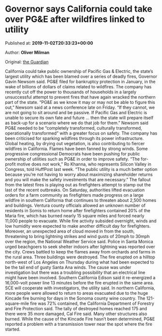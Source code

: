 
# Governor says California could take over PG&E after wildfires linked to utility

Published at: **2019-11-02T20:33:23+00:00**

Author: **Oliver Milman**

Original: [the Guardian](https://www.theguardian.com/world/2019/nov/02/southern-california-wildfires-maria-winds-ventura-county)

California could take public ownership of Pacific Gas & Electric, the state’s largest utility which has been blamed over a series of deadly fires, Governor Gavin Newsom said.
PG&E filed for bankruptcy protection in January, in the wake of billions of dollars of claims related to wildfires. The company has recently cut off the power to thousands of households in a largely unsuccessful attempt to prevent fires that have again wracked the northern part of the state.
“PG&E as we know it may or may not be able to figure this out,” Newsom said at a news conference late on Friday. “If they cannot, we are not going to sit around and be passive. If Pacific Gas and Electric is unable to secure its own fate and future ... then the state will prepare itself as back-up for a scenario where we do that job for them.”
Newsom said PG&E needed to be “completely transformed, culturally transformed, operationally transformed” with a greater focus on safety. The company has been criticised for sparking wildfires through its power infrastructure. Global heating, by drying out vegetation, is also contributing to fiercer wildfires in California. Flames have been fanned by strong winds.
Some progressive congressional Democrats have been pushing for public ownership of utilities such as PG&E in order to improve safety.
“The for-profit motive does not work,” Ro Khanna, who represents Silicon Valley in Congress, told HuffPost last week. “The public utility is a much better option because you’re not having to worry about maximizing shareholder returns and you will make the safety investments that are necessary.”
The fallout from the latest fires is playing out as firefighters attempt to stamp out the last of the recent outbreaks.
On Saturday, authorities lifted evacuation orders for a farm community as firefighters made progress on a large wildfire in southern California that continues to threaten about 2,500 homes and buildings.
Ventura county officials allowed an unknown number of residents in Somis to return home after firefighters contained 20% of the Maria fire, which has burned nearly 15 square miles and forced nearly 11,000 people to evacuate.
While fire activity subsided overnight, winds and low humidity were expected to make another difficult day for firefighters. Moreover, an unexpected area of cloud moved in from the south, threatening to bring lightning strikes and wind gusts of 20mph to 30mph over the region, the National Weather Service said.
Police in Santa Monica urged beachgoers to seek shelter indoors after lightning was reported over the city.
Crews battled to keep the flames away from orchards and farms in the rural area. Three buildings were destroyed.
The fire erupted on a hilltop north-west of Los Angeles on Thursday during what had been expected to be the tail end of gusty Santa Ana winds. The cause was under investigation but there was a troubling possibility that an electrical line might have been involved.
Southern California Edison said it re-energized a 16,000-volt power line 13 minutes before the fire erupted in the same area. SCE will cooperate with investigators, the utility said.
In northern California, more people were allowed to return to areas evacuated due to the huge Kincade fire burning for days in the Sonoma county wine country. The 121-square-mile fire was 72% contained, the California Department of Forestry and Fire Protection said.
The tally of destroyed homes reached 175 and there were 35 more damaged, Cal Fire said. Many other structures also burned.
While the cause of the Kincade Fire hasn’t been determined, PG&E reported a problem with a transmission tower near the spot where the fire started.
